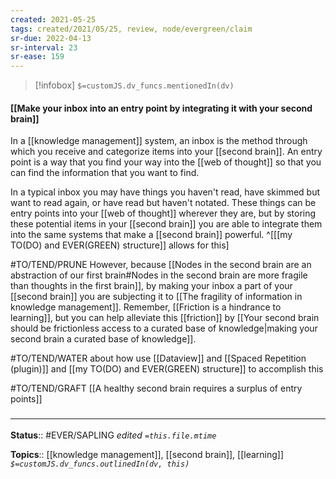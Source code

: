 ```yaml
---
created: 2021-05-25
tags: created/2021/05/25, review, node/evergreen/claim
sr-due: 2022-04-13
sr-interval: 23
sr-ease: 159
---
```

> [!infobox]
`$=customJS.dv_funcs.mentionedIn(dv)`

#### [[Make your inbox into an entry point by integrating it with your second brain]] 

In a [[knowledge management]] system, an inbox is the method through which you receive and categorize items into your [[second brain]]. An entry point is a way that you find your way into the [[web of thought]] so that you can find the information that you want to find. 

In a typical inbox you may have things you haven't read, have skimmed but want to read again, or have read but haven't notated. These things can be entry points into your [[web of thought]] wherever they are, but by storing these potential items in your [[second brain]] you are able to integrate them into the same systems that make a [[second brain]] powerful.
^[[[my TO(DO) and EVER(GREEN) structure]] allows for this]

#TO/TEND/PRUNE 
However, because [[Nodes in the second brain are an abstraction of our first brain#Nodes in the second brain are more fragile than thoughts in the first brain]], 
by making your inbox a part of your [[second brain]] 
you are subjecting it to [[The fragility of information in knowledge management]].
Remember, [[Friction is a hindrance to learning]], 
but you can help alleviate this [[friction]] by
[[Your second brain should be frictionless access to a curated base of knowledge|making your second brain a curated base of knowledge]].

#TO/TEND/WATER about how use [[Dataview]] and [[Spaced Repetition (plugin)]]  and [[my TO(DO) and EVER(GREEN) structure]] to accomplish this

#TO/TEND/GRAFT [[A healthy second brain requires a surplus of entry points]]

### <hr class="footnote"/>

**Status**:: #EVER/SAPLING 
*edited `=this.file.mtime`*

**Topics**:: [[knowledge management]], [[second brain]], [[learning]]
*`$=customJS.dv_funcs.outlinedIn(dv, this)`*
